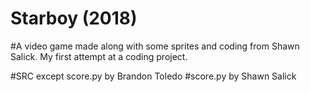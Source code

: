 # Starboy (2018)
#A video game made along with some sprites and coding from Shawn Salick. My first attempt at a coding project.

#SRC except score.py by Brandon Toledo
#score.py by Shawn Salick
